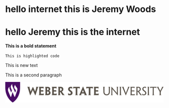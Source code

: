 # hello internet this is Jeremy Woods
# hello Jeremy this is the internet

**This is a bold statement**

`This is highlighted code`
<p>This is new text</p>
<p>This is a second paragraph</p>
<img src="Images/wsu-logo.svg">